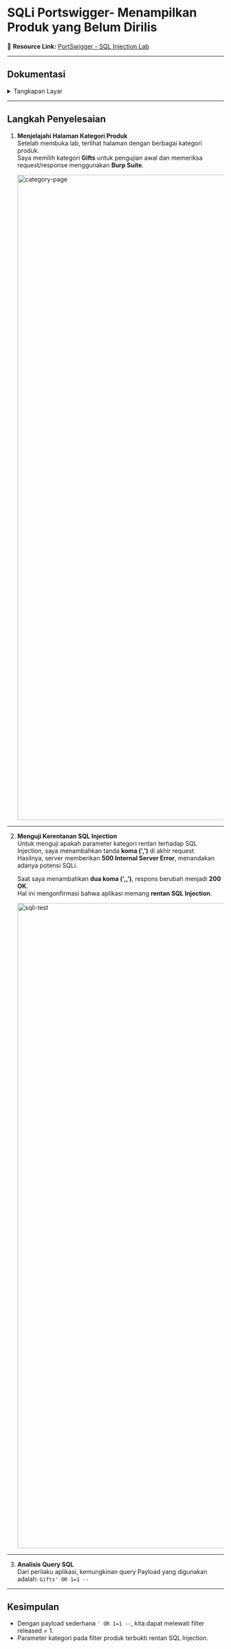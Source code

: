 # SQLi Portswigger- Menampilkan Produk yang Belum Dirilis

🔗 **Resource Link:** [PortSwigger - SQL Injection Lab](https://portswigger.net/web-security/sql-injection/lab-retrieve-hidden-data)

---

## Dokumentasi
<details>
<summary>Tangkapan Layar</summary>

<!-- ![category-page](../assets/category-page.png) -->
<!-- ![burp-request](../assets/burp-request.png) -->
<!-- ![sqli-test](../assets/sqli-test.png) -->
<!-- ![payload-result](../assets/payload-result.png) -->

</details>

---

## Langkah Penyelesaian

1. **Menjelajahi Halaman Kategori Produk**  
   Setelah membuka lab, terlihat halaman dengan berbagai kategori produk.  
   Saya memilih kategori **Gifts** untuk pengujian awal dan memeriksa request/response menggunakan **Burp Suite**.  

   <img width="1500" alt="category-page" src="https://github.com/user-attachments/assets/1111111111"/>

---

2. **Menguji Kerentanan SQL Injection**  
   Untuk menguji apakah parameter kategori rentan terhadap SQL Injection, saya menambahkan tanda **koma (',')** di akhir request.  
   Hasilnya, server memberikan **500 Internal Server Error**, menandakan adanya potensi SQLi.  

   Saat saya menambahkan **dua koma (',,')**, respons berubah menjadi **200 OK**.  
   Hal ini mengonfirmasi bahwa aplikasi memang **rentan SQL Injection**.  

   <img width="1500" alt="sqli-test" src="https://github.com/user-attachments/assets/2222222222"/>

---

3. **Analisis Query SQL**  
   Dari perilaku aplikasi, kemungkinan query Payload yang digunakan adalah: `Gifts' OR 1=1 --`

---

## Kesimpulan
- Dengan payload sederhana `' OR 1=1 --`, kita dapat melewati filter released = 1.
- Parameter kategori pada filter produk terbukti rentan SQL Injection.
   
